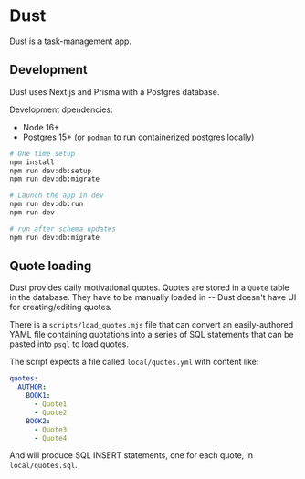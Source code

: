 # Dust

Dust is a task-management app.

## Development

Dust uses Next.js and Prisma with a Postgres database.

Development dpendencies:

- Node 16+
- Postgres 15+ (or `podman` to run containerized postgres locally)

```bash
# One time setup
npm install
npm run dev:db:setup
npm run dev:db:migrate

# Launch the app in dev
npm run dev:db:run
npm run dev

# run after schema updates
npm run dev:db:migrate
```

## Quote loading

Dust provides daily motivational quotes. Quotes are stored in a `Quote` table in the database. They have to be manually loaded in -- Dust doesn't have UI for creating/editing quotes.

There is a `scripts/load_quotes.mjs` file that can convert an easily-authored YAML file containing quotations into a series of SQL statements that can be pasted into `psql` to load quotes.

The script expects a file called `local/quotes.yml` with content like:

```yaml
quotes:
  AUTHOR:
    BOOK1:
      - Quote1
      - Quote2
    BOOK2:
      - Quote3
      - Quote4
```

And will produce SQL INSERT statements, one for each quote, in `local/quotes.sql`.